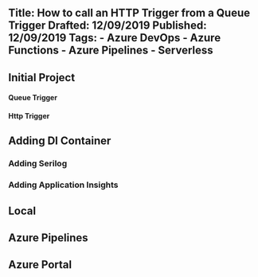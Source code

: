 Title: How to call an HTTP Trigger from a Queue Trigger
Drafted: 12/09/2019
Published: 12/09/2019
Tags:
    - Azure DevOps
    - Azure Functions
    - Azure Pipelines
    - Serverless
---

## Initial Project
#### Queue Trigger
#### Http Trigger

## Adding DI Container
### Adding Serilog
### Adding Application Insights

## Local
## Azure Pipelines
## Azure Portal